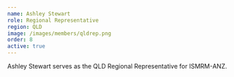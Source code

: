 ```yaml
---
name: Ashley Stewart
role: Regional Representative
region: QLD
image: /images/members/qldrep.png
order: 8
active: true
---
```


Ashley Stewart serves as the QLD Regional Representative for ISMRM-ANZ.